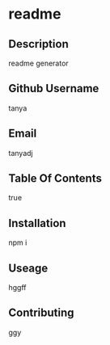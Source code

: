 # readme
## Description
readme generator
## Github Username
tanya
## Email
tanyadj
## Table Of Contents
true
## Installation
npm i
## Useage
hggff
## Contributing
ggy



